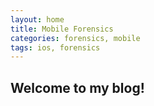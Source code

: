 ```yaml
---
layout: home
title: Mobile Forensics
categories: forensics, mobile
tags: ios, forensics
---
```

Welcome to my blog!
---
